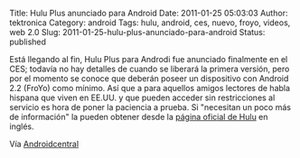 Title: Hulu Plus anunciado para Android
Date: 2011-01-25 05:03:03
Author: tektronica
Category: android
Tags: hulu, android, ces, nuevo, froyo, videos, web 2.0
Slug: 2011-01-25-hulu-plus-anunciado-para-android
Status: published

Está llegando al fin, Hulu Plus para Androdi fue anunciado finalmente en el CES; todavía no hay detalles de cuando se liberará la primera versión, pero por el momento se conoce que deberán poseer un dispositivo con Android 2.2 (FroYo) como mínimo. Así que a para aquellos amigos lectores de habla hispana que viven en EE.UU. y que pueden acceder sin restricciones al servicio es hora de poner la paciencia a prueba. Si "necesitan un poco más de información" la pueden obtener desde la [página oficial de Hulu](http://blog.hulu.com/2011/01/06/hulu-plus-coming-soon-to-android-mobile-phones-live-on-vizio-hdtvs/) en inglés.

Vía [Androidcentral](http://www.androidcentral.com/hulu-plus-announced-android)

